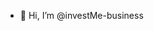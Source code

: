 - 👋 Hi, I’m @investMe-business


<!---
investMe-business/investMe-business is a ✨ special ✨ repository because its `README.md` (this file) appears on your GitHub profile.
You can click the Preview link to take a look at your changes.
--->
